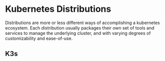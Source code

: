 # Kubernetes Distributions

Distributions are more or less different ways of accomplishing a kubernetes ecosystem. Each distribution usually packages their own set of tools and services to manage the underlying cluster, and with varying degrees of customizability and ease-of-use.

## K3s